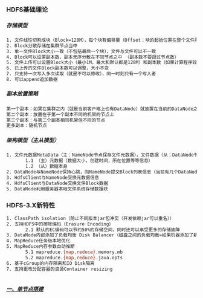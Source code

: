 ### HDFS基础理论
##### 存储模型
```bash
1. 文件线性切割成块（Block=128M），每个块有偏移量（Offset：块的起始位置在整个文件所在的位置），整个文件就是一个Byte数组
2. Block分散存储在集群节点当中
3. 单一文件Block大小一致（不包括最后一个块），文件与文件可以不一致
4. Block可以设置副本数，副本无序分散在不同节点之中 （副本数不要超过节点数）
5. 文件上传可以设置Block大小（最小1M，最大和默认都是128M）和副本数（如果计算程序较多，可以考虑增加副本数，以减少单机的资源占用。因为计算程序会在副本所在的机器上开盘计算进程）
6. 已上传的文件Block副本数可以调整，大小不变
7. 只支持一次写入多次读取（就是不可以修改），同一时刻只有一个写入者
8. 可以append追加数据
```

##### 副本放置策略
```bash
第一个副本：如果在集群之内（就是当前客户端上也有DataNode）就放置在当前的DataNode之上，如果是集群外提交，则随机挑选一台磁盘不太满，CPU不太忙的节点
第二个副本：放置在于第一个副本不同的机架的节点上
第三个副本：与第二个副本相同机架但不同的节点
更多副本：随机节点
```

##### 架构模型（主从模型）
```bash
1. 文件元数据MetaData（主：NameNode节点保存文件元数据），文件数据（从：DataNode节点保存文件Block数据）
       1.1 （主）元数据（数据大小，创建时间，所在位置等等信息）
       1.2 （从）数据本身
2. DataNode与NameNode保持心跳，向NameNode提交Block列表信息（当前有几个DataNode可用）  
3. HdfsClient与NameNode交换元数据信息
4. HdfsClient与DataNode交换文件Block数据
5. DataNode利用服务器本地文件系统存储数据块
```

### HDFS-3.X新特性
```bash
1. ClassPath isolation（防止不同版本jar包冲突（开发依赖jar可以重名））
2. 支持HDFS中的擦除编码（Erasure Encoding）
       2.1 默认的EC编码可以节约50%的存储空间，同时还可以承受更多的存储故障
3. DataNode内部添加了负载均衡 Disk Balancer（磁盘之间的负载均衡=如果机器添加了新的硬盘，Disk Balancer会自动将数据均衡到新硬盘上来） 
4. MapReduce任务级本地优化
5. MapReduce内存参数自动推断
       5.1 mapreduce.{map,reduce}.memory.mb
       5.2 mapreduce.{map,reduce}.java.opts
6. 基于cGroup的内存隔离和IO Disk隔离
7. 支持更改分配容器的资源Container resizing                 
             
```
##### [一、单节点搭建][1]

[1]: https://github.com/firechiang/hadoop-test/tree/master/hdfs/docs/1-setup-single-node.md


















